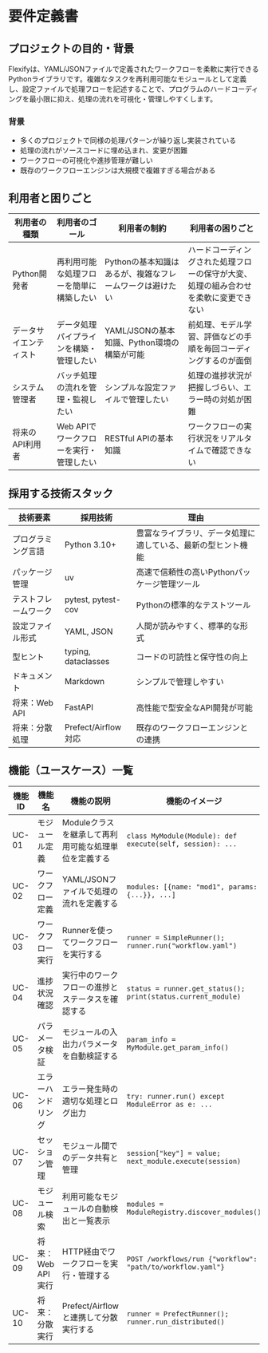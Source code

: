 # 要件定義書

## プロジェクトの目的・背景

Flexifyは、YAML/JSONファイルで定義されたワークフローを柔軟に実行できるPythonライブラリです。複雑なタスクを再利用可能なモジュールとして定義し、設定ファイルで処理フローを記述することで、プログラムのハードコーディングを最小限に抑え、処理の流れを可視化・管理しやすくします。

### 背景
- 多くのプロジェクトで同様の処理パターンが繰り返し実装されている
- 処理の流れがソースコードに埋め込まれ、変更が困難
- ワークフローの可視化や進捗管理が難しい
- 既存のワークフローエンジンは大規模で複雑すぎる場合がある

## 利用者と困りごと

| 利用者の種類 | 利用者のゴール | 利用者の制約 | 利用者の困りごと |
|---|---|---|---|
| Python開発者 | 再利用可能な処理フローを簡単に構築したい | Pythonの基本知識はあるが、複雑なフレームワークは避けたい | ハードコーディングされた処理フローの保守が大変、処理の組み合わせを柔軟に変更できない |
| データサイエンティスト | データ処理パイプラインを構築・管理したい | YAML/JSONの基本知識、Python環境の構築が可能 | 前処理、モデル学習、評価などの手順を毎回コーディングするのが面倒 |
| システム管理者 | バッチ処理の流れを管理・監視したい | シンプルな設定ファイルで管理したい | 処理の進捗状況が把握しづらい、エラー時の対処が困難 |
| 将来のAPI利用者 | Web APIでワークフローを実行・管理したい | RESTful APIの基本知識 | ワークフローの実行状況をリアルタイムで確認できない |

## 採用する技術スタック

| 技術要素 | 採用技術 | 理由 |
|---|---|---|
| プログラミング言語 | Python 3.10+ | 豊富なライブラリ、データ処理に適している、最新の型ヒント機能 |
| パッケージ管理 | uv | 高速で信頼性の高いPythonパッケージ管理ツール |
| テストフレームワーク | pytest, pytest-cov | Pythonの標準的なテストツール |
| 設定ファイル形式 | YAML, JSON | 人間が読みやすく、標準的な形式 |
| 型ヒント | typing, dataclasses | コードの可読性と保守性の向上 |
| ドキュメント | Markdown | シンプルで管理しやすい |
| 将来：Web API | FastAPI | 高性能で型安全なAPI開発が可能 |
| 将来：分散処理 | Prefect/Airflow対応 | 既存のワークフローエンジンとの連携 |

## 機能（ユースケース）一覧

| 機能ID | 機能名 | 機能の説明 | 機能のイメージ |
|---|---|---|---|
| UC-01 | モジュール定義 | Moduleクラスを継承して再利用可能な処理単位を定義する | `class MyModule(Module): def execute(self, session): ...` |
| UC-02 | ワークフロー定義 | YAML/JSONファイルで処理の流れを定義する | `modules: [{name: "mod1", params: {...}}, ...]` |
| UC-03 | ワークフロー実行 | Runnerを使ってワークフローを実行する | `runner = SimpleRunner(); runner.run("workflow.yaml")` |
| UC-04 | 進捗状況確認 | 実行中のワークフローの進捗とステータスを確認する | `status = runner.get_status(); print(status.current_module)` |
| UC-05 | パラメータ検証 | モジュールの入出力パラメータを自動検証する | `param_info = MyModule.get_param_info()` |
| UC-06 | エラーハンドリング | エラー発生時の適切な処理とログ出力 | `try: runner.run() except ModuleError as e: ...` |
| UC-07 | セッション管理 | モジュール間でのデータ共有と管理 | `session["key"] = value; next_module.execute(session)` |
| UC-08 | モジュール検索 | 利用可能なモジュールの自動検出と一覧表示 | `modules = ModuleRegistry.discover_modules()` |
| UC-09 | 将来：Web API実行 | HTTP経由でワークフローを実行・管理する | `POST /workflows/run {"workflow": "path/to/workflow.yaml"}` |
| UC-10 | 将来：分散実行 | Prefect/Airflowと連携して分散実行する | `runner = PrefectRunner(); runner.run_distributed()` |